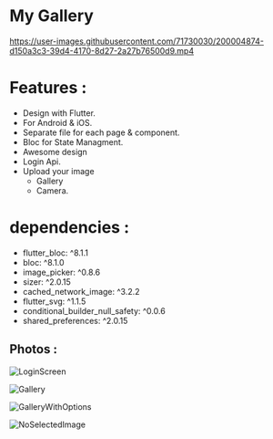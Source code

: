 # My Gallery
https://user-images.githubusercontent.com/71730030/200004874-d150a3c3-39d4-4170-8d27-2a27b76500d9.mp4

# Features :
 - Design with Flutter.
 - For Android & iOS.
 - Separate file for each page & component.
 - Bloc for State Managment.
 - Awesome design
 - Login Api.
 - Upload your image
   - Gallery
   - Camera.
   
# dependencies :
 - flutter_bloc: ^8.1.1
 - bloc: ^8.1.0
 - image_picker: ^0.8.6
 - sizer: ^2.0.15
 - cached_network_image: ^3.2.2
 - flutter_svg: ^1.1.5
 - conditional_builder_null_safety: ^0.0.6
 - shared_preferences: ^2.0.15
 
## Photos :

![LoginScreen](https://user-images.githubusercontent.com/71730030/199931688-b849b852-61d3-41db-8e02-c94a3bb659df.jpeg)


![Gallery](https://user-images.githubusercontent.com/71730030/200005837-9235d6ca-606b-4c80-9139-593d14b58c31.jpeg)


![GalleryWithOptions](https://user-images.githubusercontent.com/71730030/200005888-8e4a0ed0-feb0-455d-a2dc-e5f9a65a90cf.jpeg)


![NoSelectedImage](https://user-images.githubusercontent.com/71730030/200005923-f4c9c2fc-6f5c-4770-91f3-7382c4343324.jpeg)

